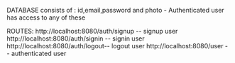 DATABASE consists of :
  id,email,password and photo - Authenticated user has access to any of these

ROUTES:
http://localhost:8080/auth/signup -- signup user
http://localhost:8080/auth/signin -- signin user
http://localhost:8080/auth/logout-- logout user
http://localhost:8080/user -- authenticated user
